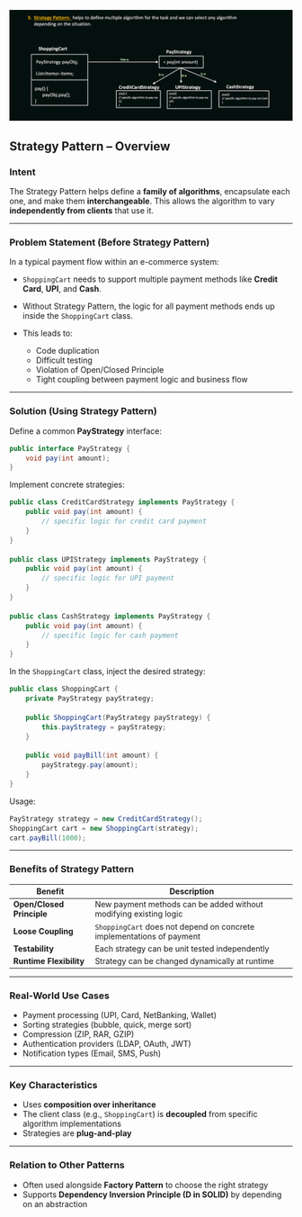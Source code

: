![alt text](sdp.png)


## **Strategy Pattern – Overview**

### **Intent**

The Strategy Pattern helps define a **family of algorithms**, encapsulate each one, and make them **interchangeable**. This allows the algorithm to vary **independently from clients** that use it.

---

### **Problem Statement (Before Strategy Pattern)**

In a typical payment flow within an e-commerce system:

* `ShoppingCart` needs to support multiple payment methods like **Credit Card**, **UPI**, and **Cash**.
* Without Strategy Pattern, the logic for all payment methods ends up inside the `ShoppingCart` class.
* This leads to:

  * Code duplication
  * Difficult testing
  * Violation of Open/Closed Principle
  * Tight coupling between payment logic and business flow

---

### **Solution (Using Strategy Pattern)**

Define a common **PayStrategy** interface:

```java
public interface PayStrategy {
    void pay(int amount);
}
```

Implement concrete strategies:

```java
public class CreditCardStrategy implements PayStrategy {
    public void pay(int amount) {
        // specific logic for credit card payment
    }
}

public class UPIStrategy implements PayStrategy {
    public void pay(int amount) {
        // specific logic for UPI payment
    }
}

public class CashStrategy implements PayStrategy {
    public void pay(int amount) {
        // specific logic for cash payment
    }
}
```

In the `ShoppingCart` class, inject the desired strategy:

```java
public class ShoppingCart {
    private PayStrategy payStrategy;

    public ShoppingCart(PayStrategy payStrategy) {
        this.payStrategy = payStrategy;
    }

    public void payBill(int amount) {
        payStrategy.pay(amount);
    }
}
```

Usage:

```java
PayStrategy strategy = new CreditCardStrategy();
ShoppingCart cart = new ShoppingCart(strategy);
cart.payBill(1000);
```

---

### **Benefits of Strategy Pattern**

| Benefit                   | Description                                                           |
| ------------------------- | --------------------------------------------------------------------- |
| **Open/Closed Principle** | New payment methods can be added without modifying existing logic     |
| **Loose Coupling**        | `ShoppingCart` does not depend on concrete implementations of payment |
| **Testability**           | Each strategy can be unit tested independently                        |
| **Runtime Flexibility**   | Strategy can be changed dynamically at runtime                        |

---

### **Real-World Use Cases**

* Payment processing (UPI, Card, NetBanking, Wallet)
* Sorting strategies (bubble, quick, merge sort)
* Compression (ZIP, RAR, GZIP)
* Authentication providers (LDAP, OAuth, JWT)
* Notification types (Email, SMS, Push)

---

### **Key Characteristics**

* Uses **composition over inheritance**
* The client class (e.g., `ShoppingCart`) is **decoupled** from specific algorithm implementations
* Strategies are **plug-and-play**

---

### **Relation to Other Patterns**

* Often used alongside **Factory Pattern** to choose the right strategy
* Supports **Dependency Inversion Principle (D in SOLID)** by depending on an abstraction
